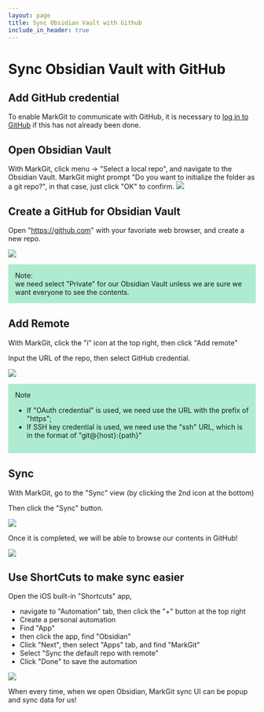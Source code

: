 ```yaml
---
layout: page
title: Sync Obsidian Vault with Github
include_in_header: true
---
```

# Sync Obsidian Vault with GitHub


## Add GitHub credential

To enable MarkGit to communicate with GitHub, it is necessary to [log in to GitHub]((https://github.marknoteapp.com/MarkGit/oauth-github)) if this has not already been done.

## Open Obsidian Vault
With MarkGit, click menu -> "Select a local repo", and navigate to the  Obsidian Vault. 
MarkGit might prompt "Do you want to initialize the folder as a git repo?", in that case, just click "OK" to confirm.
![](/MarkGit/assets/images/1677396213.593087.png)

## Create a GitHub for Obsidian Vault
Open "https://github.com" with your favoriate web browser, and create a new repo.

![](/MarkGit/assets/images/1677396320.611451.png)

<div class='y'>
Note:<br/>
we need select "Private" for our Obsidian Vault unless we are sure we want everyone to see the contents.
</div>


## Add Remote
With MarkGit, click the "i" icon at the top right, then click "Add remote"

Input the URL of the repo, then select GitHub credential.

![](/MarkGit/assets/images/1677396115.396241.png)

<div class='y'> 
Note<br/>
<ul>
<li> If  "OAuth credential" is used, we need use the URL with the prefix of "https";</li>
<li> If SSH key credential is used, we need use the "ssh" URL, which is in the format of "git@{host}:{path}"</li>
</ul>
</div>


## Sync
With MarkGit, go to the "Sync" view (by clicking the 2nd icon at the bottom)

Then click the "Sync" button.

![](/MarkGit/assets/images/1677396140.549678.png)

Once it is completed, we will be able to browse our contents in GitHub!

![](/MarkGit/assets/images/1677396036.965742.png)

## Use ShortCuts to make sync easier
 Open the iOS built-in "Shortcuts" app,
- navigate to "Automation" tab, then click the "+" button at the top right
- Create a personal automation
- Find "App" 
- then click the app, find "Obsidian"
- Click "Next", then select "Apps" tab, and find "MarkGit"
- Select "Sync the default repo with remote"
- Click "Done" to save the automation

![](/MarkGit/assets/images/1677395970.415463.PNG)

When every time, when we open Obsidian, MarkGit sync UI can be popup and sync data for us!

<style>
    .mark-y, .y {
    padding: 1em;
    background-color: #AEECD1;
}
</style>
  



